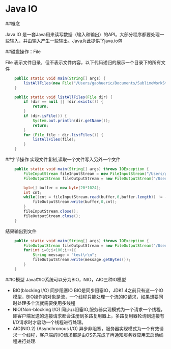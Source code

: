 # Java IO

##概念

Java IO 是一套Java用来读写数据（输入和输出）的API。大部分程序都要处理一些输入，并由输入产生一些输出。Java为此提供了java.io包

##磁盘操作：File

File 表示文件目录，但不表示文件内容，以下代码递归的展示一个目录下的所有文件
```java
    public static void main(String[] args) {
        listAllFiles(new File("/Users/gaohueric/Documents/SublimeWorkStation"));
    }

    public static void listAllFiles(File dir) {
        if (dir == null || !dir.exists()) {
            return;
        }
        if (dir.isFile()) {
            System.out.println(dir.getName());
            return;
        }
        for (File file : dir.listFiles()) {
            listAllFiles(file);
        }
    }
```

##字节操作
实现文件复制,读取一个文件写入另外一个文件
```java
    public static void main(String[] args) throws IOException {
        FileInputStream fileInputStream = new FileInputStream("/Users/gaohueric/Documents/known_hosts");
        FileOutputStream fileOutputStream = new FileOutputStream("/Users/gaohueric/Documents/new_known_hosts");

        byte[] buffer = new byte[20*1024];
        int cnt;
        while((cnt = fileInputStream.read(buffer,0,buffer.length)) != -1){
            fileOutputStream.write(buffer,0,cnt);
        }
        fileInputStream.close();
        fileOutputStream.close();
    }
```
结果输出到文件
```java
    public static void main(String[] args) throws IOException {
        FileOutputStream fileOutputStream = new FileOutputStream("/Users/gaohueric/Documents/test.txt");
        for(int i=0;i<100;i++){
            String message = "test\r\n";
            fileOutputStream.write(message.getBytes());
        }
    }
```


##IO模型
Java中IO系统可以分为BIO，NIO，AIO三种IO模型

- BIO(blocking I/O) 同步阻塞IO BIO是同步阻塞IO，JDK1.4之前只有这一个IO模型，BIO操作的对象是流，一个线程只能处理一个流的IO请求，如果想要同时处理多个流就需要使用多线程
- NIO(Non-blocking I/O) 同步非阻塞IO,服务器实现模式为一个请求一个线程，即客户端发送的连接请求都会注册到多路复用器上，多路复用器轮询到连接有I/O请求时才启动一个线程进行处理。
- AIO(NIO.2) (Asynchronous I/O) 异步非阻塞，服务器实现模式为一个有效请求一个线程，客户端的I/O请求都是由OS先完成了再通知服务器应用去启动线程进行处理.







